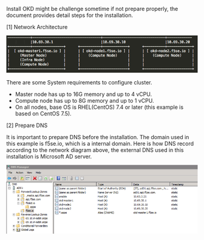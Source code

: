 Install OKD might be challenge sometime if not prepare properly, the document provides detail steps for the installation. 

[1] Network Architecture

![](https://github.com/cjunwchen/installokd311/blob/master/images/network_diagram.png)

There are some System requirements to configure cluster.
* Master node has up to 16G memory and up to 4 vCPU.
* Compute node has up to 8G memory and up to 1 vCPU.
* On all nodes, base OS is RHEL(CentOS) 7.4 or later (this example is based on CentOS 7.5).

[2]	Prepare DNS

It is important to prepare DNS before the installation. The domain used in this example is f5se.io, which is a internal domain. Here is how DNS record according to the network diagram above, the external DNS used in this installation is Microsoft AD server. 

![](https://github.com/cjunwchen/installokd311/blob/master/images/dns.png)




